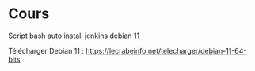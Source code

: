 # Cours
Script bash auto install jenkins debian 11

Télécharger Debian 11 : https://lecrabeinfo.net/telecharger/debian-11-64-bits
